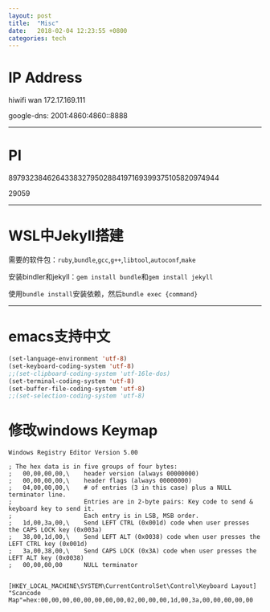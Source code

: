 ```yaml
---
layout: post
title:  "Misc"
date:   2018-02-04 12:23:55 +0800
categories: tech
---
```


# IP Address

hiwifi wan 172.17.169.111

google-dns: 2001:4860:4860::8888

---

# PI

89793238462643383279502884197169399375105820974944

29059

---

# WSL中Jekyll搭建

需要的软件包：`ruby`,`bundle`,`gcc`,`g++`,`libtool`,`autoconf`,`make`

安装bindler和jekyll：`gem install bundle`和`gem install jekyll`

使用`bundle install`安装依赖，然后`bundle exec {command}`


---

# emacs支持中文

```lisp
(set-language-environment 'utf-8)
(set-keyboard-coding-system 'utf-8)
;;(set-clipboard-coding-system 'utf-16le-dos)
(set-terminal-coding-system 'utf-8)
(set-buffer-file-coding-system 'utf-8)
;;(set-selection-coding-system 'utf-8)
```

# 修改windows Keymap

```
Windows Registry Editor Version 5.00

; The hex data is in five groups of four bytes:
;   00,00,00,00,\    header version (always 00000000)
;   00,00,00,00,\    header flags (always 00000000)
;   04,00,00,00,\    # of entries (3 in this case) plus a NULL terminator line.
;                    Entries are in 2-byte pairs: Key code to send & keyboard key to send it.
;                    Each entry is in LSB, MSB order.
;   1d,00,3a,00,\    Send LEFT CTRL (0x001d) code when user presses the CAPS LOCK key (0x003a)
;   38,00,1d,00,\    Send LEFT ALT (0x0038) code when user presses the LEFT CTRL key (0x001d) 
;   3a,00,38,00,\    Send CAPS LOCK (0x3A) code when user presses the LEFT ALT key (0x0038) 
;   00,00,00,00      NULL terminator


[HKEY_LOCAL_MACHINE\SYSTEM\CurrentControlSet\Control\Keyboard Layout]
"Scancode Map"=hex:00,00,00,00,00,00,00,00,02,00,00,00,1d,00,3a,00,00,00,00,00
```